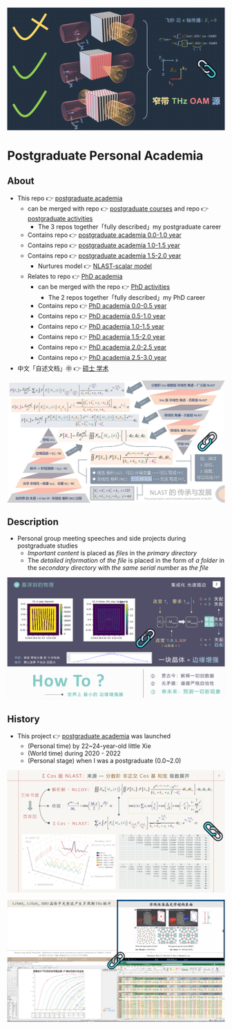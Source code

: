 [![Multi-cycle THz OAM Source via Optical Rectification.pdf](https://github.com/ChenZhu-Xie/postgraduate_academia/raw/main/img/3.1__@page_122__1.5_year_-_2021.10.20.png)](https://github.com/ChenZhu-Xie/postgraduate_academia/blob/main/1__Group_Meeting/3.1__Multi-cycle_THz_OAM_Source_via_Optical_Rectification_←_Blender+RoamEdit__1.5_year_-_2021.10.20.pdf "Multi-cycle THz OAM Source via Optical Rectification.pdf")

# Postgraduate Personal Academia

## About
* This repo 👉 [postgraduate academia](https://github.com/ChenZhu-Xie/postgraduate_academia)
    * can be merged with repo 👉 [postgraduate courses](https://github.com/ChenZhu-Xie/postgraduate_courses) and repo 👉 [postgraduate activities](https://github.com/ChenZhu-Xie/postgraduate_activities)
        * The 3 repos together「fully described」my postgraduate career
    * Contains repo 👉 [postgraduate academia 0.0-1.0 year](https://github.com/ChenZhu-Xie/postgraduate_academia__0.0-1.0_year)
    * Contains repo 👉 [postgraduate academia 1.0-1.5 year](https://github.com/ChenZhu-Xie/postgraduate_academia__1.0-1.5_year)
    * Contains repo 👉 [postgraduate academia 1.5-2.0 year](https://github.com/ChenZhu-Xie/postgraduate_academia__1.5-2.0_year)
        * Nurtures model 👉 [NLAST-scalar model](https://github.com/ChenZhu-Xie/NLAST)
    * Relates to repo 👉 [PhD academia](https://github.com/ChenZhu-Xie/PhD_academia)
        * can be merged with the repo 👉 [PhD activities](https://github.com/ChenZhu-Xie/PhD_activities)
            * The 2 repos together「fully described」my PhD career
        * Contains repo 👉 [PhD academia 0.0-0.5 year](https://github.com/ChenZhu-Xie/PhD_academia)
        * Contains repo 👉 [PhD academia 0.5-1.0 year](https://github.com/ChenZhu-Xie/PhD_academia__0.5-1.0_year)
        * Contains repo 👉 [PhD academia 1.0-1.5 year](https://github.com/ChenZhu-Xie/PhD_academia__1.0-1.5_year)
        * Contains repo 👉 [PhD academia 1.5-2.0 year](https://github.com/ChenZhu-Xie/PhD_academia__1.5-2.0_year)
        * Contains repo 👉 [PhD academia 2.0-2.5 year](https://github.com/ChenZhu-Xie/PhD_academia__2.0-2.5_year)
        * Contains repo 👉 [PhD academia 2.5-3.0 year](https://github.com/ChenZhu-Xie/PhD_academia__2.5-3.0_year)
* 中文「自述文档」㊥ 👉 [硕士 学术](https://gitee.com/ChenZhu-Xie/postgraduate_academia)

[![Scalar NLAST - Dir](https://github.com/ChenZhu-Xie/postgraduate_academia/raw/main/img/4.2__@page_5__2.0_year_-_2022.6.9.png)](https://github.com/ChenZhu-Xie/postgraduate_academia/blob/main/1__Group_Meeting/4.2__NLAST_scalar_←_Python+BookxNote_Pro__2.0_year_-_2022.6.9 "Scalar NLAST - Dir")

## Description
* Personal group meeting speeches and side projects during postgraduate studies
    * *Important content* is placed as *files* in the *primary directory*
    * The *detailed information* of *the file* is placed in the form of *a folder* in the *secondary directory* with *the same serial number* as *the file*

[![NLAST v1.0.pdf](https://github.com/ChenZhu-Xie/postgraduate_academia/raw/main/img/4.1__@page_49__2.0_year_-_2022.3.4.png)](https://github.com/ChenZhu-Xie/postgraduate_academia/blob/main/1__Group_Meeting/4.1__NLAST_v1.0_←_Python+BookxNote_Pro__2.0_year_-_2022.3.4.pdf "NLAST v1.0.pdf")

<!-- ## Inplementation
1. Enter homepage from "Homepage (My Mini Website Portal). lnk".  
2. Explore freely :point_right: until you decrypt the password :point_right: and unlock the hidden webpages.
    * Solve the riddle! Or you'll be stuck here: in the middle of nowhere forever!
3. PS: Due to its age (2014_05), page music may not be playable,  
    * and the background image size cannot adapt to the browser window size. -->

## History
* This project 👉 [postgraduate academia](https://github.com/ChenZhu-Xie/postgraduate_academia) was launched
    * (Personal time) by 22~24-year-old little Xie
    * (World time) during 2020 - 2022
    * (Personal stage) when I was a postgraduate (0.0~2.0)

<!-- TEST 666 -->

[![Scalar NLAST.pdf](https://github.com/ChenZhu-Xie/postgraduate_academia/raw/main/img/4.2__@page_57__2.0_year_-_2022.6.9.png)](https://github.com/ChenZhu-Xie/postgraduate_academia/blob/main/1__Group_Meeting/4.2__NLAST_scalar_←_Python+BookxNote_Pro__2.0_year_-_2022.6.9.pdf "Scalar NLAST.pdf")

[![Multicycle terahertz pulse generation by optical rectification in LiNbO3.pdf](https://github.com/ChenZhu-Xie/postgraduate_academia/raw/main/img/psc.png)](https://github.com/ChenZhu-Xie/postgraduate_academia/blob/main/2__Side_Projects/1.1__Presentation_in「Principle_of_Optics」Class__0.5_year_-_2020.10.21.pdf "Multicycle terahertz pulse generation by optical rectification in LiNbO3.pdf")

<!-- test -->

<!-- ## Software Architecture
Software architecture description

## Installation

1.  xxxx
2.  xxxx
3.  xxxx

## Instructions

1.  xxxx
2.  xxxx
3.  xxxx

## Contribution

1.  Fork the repository
2.  Create Feat_xxx branch
3.  Commit your code
4.  Create Pull Request


## Gitee Feature

1.  You can use Readme\_XXX.md to support different languages, such as Readme\_en.md, Readme\_zh.md
2.  Gitee blog [blog.gitee.com](https://blog.gitee.com)
3.  Explore open source project [https://gitee.com/explore](https://gitee.com/explore)
4.  The most valuable open source project [GVP](https://gitee.com/gvp)
5.  The manual of Gitee [https://gitee.com/help](https://gitee.com/help)
6.  The most popular members  [https://gitee.com/gitee-stars/](https://gitee.com/gitee-stars/) -->
